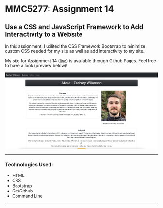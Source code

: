 # MMC5277: Assignment 14
## Use a CSS and JavaScript Framework to Add Interactivity to a Website

In this assignment, I utilited the CSS Framework Bootstrap to minimize custom CSS needed for my site as well as add interactivity to my site. 

My site for Assignment 14 ([live](https://zacharywilkerson.github.io/m14-hw14-wilkerson-zachary/)) is available through Github Pages. Feel free to have a look (preview below)!

![Assignment 14 Preview](/images/assignment14_preview.png "Assignment 14 Preview")

___
### **Technologies Used:**
- HTML
- CSS
- Bootstrap
- Git/Github
- Command Line
___